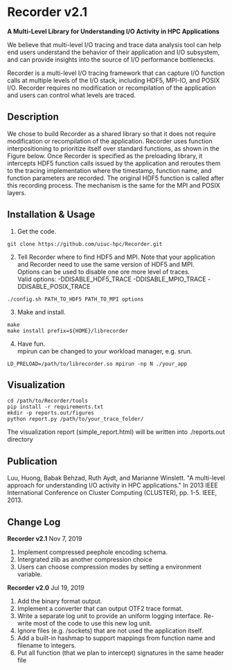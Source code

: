 Recorder v2.1
========
**A Multi-Level Library for Understanding I/O Activity in HPC Applications**

We believe that multi-level I/O tracing and trace data analysis tool can help
end users understand the behavior of their application and I/O subsystem, and
can provide insights into the source of I/O performance bottlenecks.

Recorder is a multi-level I/O tracing framework that can capture I/O function
calls at multiple levels of the I/O stack, including HDF5, MPI-IO, and POSIX
I/O. Recorder requires no modification or recompilation of the application and
users can control what levels are traced.


Description
-----------

We chose to build Recorder as a shared library so that it does not require
modification or recompilation of the application. Recorder uses function
interpositioning to prioritize itself over standard functions, as shown in the
Figure below. Once Recorder is specified as the preloading library, it
intercepts HDF5 function calls issued by the application and reroutes them to
the tracing implementation where the timestamp, function name, and function
parameters are recorded. The original HDF5 function is called after this
recording process. The mechanism is the same for the MPI and POSIX layers.

Installation & Usage
------------

1. Get the code.

```console
git clone https://github.com/uiuc-hpc/Recorder.git
```

2. Tell Recorder where to find HDF5 and MPI.
Note that your application and Recorder need to use the same version of HDF5 and MPI.<br>
Options can be used to disable one ore more level of traces.<br>
Valid options: -DDISABLE_HDF5_TRACE -DDISABLE_MPIO_TRACE -DDISABLE_POSIX_TRACE
```console
./config.sh PATH_TO_HDF5 PATH_TO_MPI options
```

3. Make and install.
```console
make
make install prefix=${HOME}/librecorder
```

4. Have fun.<br>
mpirun can be changed to your workload manager, e.g. srun.
```console
LD_PRELOAD=/path/to/librecorder.so mpirun -np N ./your_app
```

Visualization
------------

```console
cd /path/to/Recorder/tools
pip install -r requirements.txt
mkdir -p reports.out/figures
python report.py /path/to/your_trace_folder/
```
The visualization report (simple_report.html) will be written into ./reports.out directory


Publication
-----------
Luu, Huong, Babak Behzad, Ruth Aydt, and Marianne Winslett. "A multi-level approach for understanding I/O activity in HPC applications." In 2013 IEEE International Conference on Cluster Computing (CLUSTER), pp. 1-5. IEEE, 2013.

Change Log
----------
**Recorder v2.1** Nov 7, 2019
1. Implement compressed peephole encoding schema.
2. Intergrated zlib as another compression choice
3. Users can choose compression modes by setting a environment variable.

**Recorder v2.0** Jul 19, 2019
1. Add the binary format output.
2. Implement a converter that can output OTF2 trace format.
3. Write a separate  log unit to provide an uniform logging interface. Re-write most of the code to use this new log unit.
4. Ignore files (e.g. /sockets) that are not used the application itself.
5. Add a built-in hashmap to support mappings from function name and filename to integers.
6. Put all function (that we plan to intercept) signatures in the same header file
